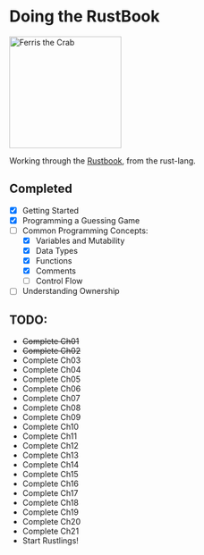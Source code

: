 # Doing the RustBook 
<img title="Ferris the Crab" alt="Ferris the Crab" src="https://external-content.duckduckgo.com/iu/?u=https%3A%2F%2Fopensource.com%2Fsites%2Fdefault%2Ffiles%2Flead-images%2Frust_programming_crab_sea.png&f=1&nofb=1&ipt=1ec6320a444ba67e647e5e99a01b296fec6185c16beb19fc3ed0ab7f6784924e" width=200> 

Working through the [Rustbook](https://doc.rust-lang.org/stable/book/title-page.html), from the rust-lang.

## Completed
 - [X] Getting Started
 - [X] Programming a Guessing Game
 - [ ] Common Programming Concepts:
   - [X] Variables and Mutability
   - [X] Data Types
   - [X] Functions
   - [X] Comments
   - [ ] Control Flow
 - [ ] Understanding Ownership

## TODO:
- ~~Complete Ch01~~
- ~~Complete Ch02~~
- Complete Ch03
- Complete Ch04
- Complete Ch05
- Complete Ch06
- Complete Ch07
- Complete Ch08
- Complete Ch09
- Complete Ch10
- Complete Ch11
- Complete Ch12
- Complete Ch13
- Complete Ch14
- Complete Ch15
- Complete Ch16
- Complete Ch17
- Complete Ch18
- Complete Ch19
- Complete Ch20
- Complete Ch21
- Start Rustlings!
